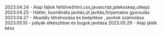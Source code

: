 2023.04.24 - Alap fájlok feltölve(html,css,javascript,jatekoskep,utkep)
2023.04.25 - Háttér, koordináta javítás,út javítás,folyamatos gyorsulás
2023.04.27 - Akadály létrehozása és beépítése , pontok számolása 2023.05.10 - pályák elkészítése és bugok javítása
2023.05.29 - Alap játék kész
